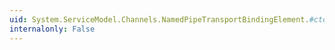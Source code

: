 ```yaml
---
uid: System.ServiceModel.Channels.NamedPipeTransportBindingElement.#ctor(System.ServiceModel.Channels.NamedPipeTransportBindingElement)
internalonly: False
---
```

